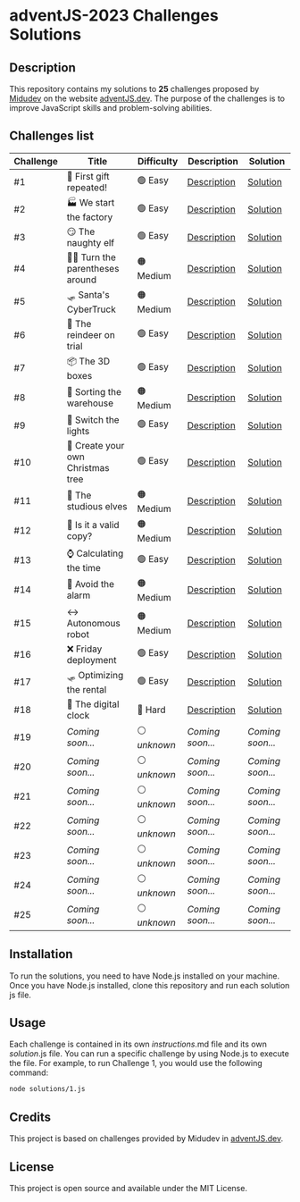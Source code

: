 # adventJS-2023 Challenges Solutions

## Description
This repository contains my solutions to **25** challenges proposed by [Midudev](https://twitter.com/midudev) on the website [adventJS.dev](https://adventjs.dev/). The purpose of the challenges is to improve JavaScript skills and problem-solving abilities.

## Challenges list

| Challenge | Title                             | Difficulty   | Description                      | Solution                    |
|-----------|-----------------------------------|--------------|----------------------------------|-----------------------------|
| #1        | 🎁 First gift repeated!           | 🟢 Easy       | [Description](challenges/1.md)   | [Solution](solutions/1.js)  |
| #2        | 🏭 We start the factory           | 🟢 Easy       | [Description](challenges/2.md)   | [Solution](solutions/2.js)  |
| #3        | 😏 The naughty elf                | 🟢 Easy       | [Description](challenges/3.md)   | [Solution](solutions/3.js)  |
| #4        | 😵‍💫 Turn the parentheses around    | 🟠 Medium     | [Description](challenges/4.md)   | [Solution](solutions/4.js)  |
| #5        | 🛷 Santa's CyberTruck             | 🟠 Medium     | [Description](challenges/5.md)   | [Solution](solutions/5.js)  |
| #6        | 🦌 The reindeer on trial          | 🟢 Easy       | [Description](challenges/6.md)   | [Solution](solutions/6.js)  |
| #7        | 📦 The 3D boxes                   | 🟢 Easy       | [Description](challenges/7.md)   | [Solution](solutions/7.js)  |
| #8        | 🏬 Sorting the warehouse          | 🟠 Medium     | [Description](challenges/8.md)   | [Solution](solutions/8.js)  |
| #9        | 🚦 Switch the lights              | 🟢 Easy       | [Description](challenges/9.md)   | [Solution](solutions/9.js)  |
| #10       | 🎄 Create your own Christmas tree | 🟢 Easy       | [Description](challenges/10.md)  | [Solution](solutions/10.js) |
| #11       | 📖 The studious elves             | 🟠 Medium     | [Description](challenges/11.md)  | [Solution](solutions/11.js) |
| #12       | 📸 Is it a valid copy?            | 🟠 Medium     | [Description](challenges/12.md)  | [Solution](solutions/12.js) |
| #13       | ⌚️ Calculating the time           | 🟢 Easy       | [Description](challenges/13.md)  | [Solution](solutions/13.js) |
| #14       | 🚨 Avoid the alarm                | 🟠 Medium     | [Description](challenges/14.md)  | [Solution](solutions/14.js) |
| #15       | ↔️ Autonomous robot                | 🟠 Medium     | [Description](challenges/15.md)  | [Solution](solutions/15.js) |
| #16       | ❌ Friday deployment              | 🟢 Easy       | [Description](challenges/16.md)  | [Solution](solutions/16.js) |
| #17       | 🛷 Optimizing the rental          | 🟢 Easy       | [Description](challenges/17.md)  | [Solution](solutions/17.js) |
| #18       | 🔢 The digital clock              | 🔴 Hard       | [Description](challenges/18.md)  | [Solution](solutions/18.js) |
| #19       | _Coming soon..._                  | ⚪️ _unknown_  | _Coming soon..._                 | _Coming soon..._            |
| #20       | _Coming soon..._                  | ⚪️ _unknown_  | _Coming soon..._                 | _Coming soon..._            |
| #21       | _Coming soon..._                  | ⚪️ _unknown_  | _Coming soon..._                 | _Coming soon..._            |
| #22       | _Coming soon..._                  | ⚪️ _unknown_  | _Coming soon..._                 | _Coming soon..._            |
| #23       | _Coming soon..._                  | ⚪️ _unknown_  | _Coming soon..._                 | _Coming soon..._            |
| #24       | _Coming soon..._                  | ⚪️ _unknown_  | _Coming soon..._                 | _Coming soon..._            |
| #25       | _Coming soon..._                  | ⚪️ _unknown_  | _Coming soon..._                 | _Coming soon..._            |

## Installation
To run the solutions, you need to have Node.js installed on your machine. Once you have Node.js installed, clone this repository and run each solution js file.

## Usage
Each challenge is contained in its own _instructions_.md file and its own _solution_.js file. You can run a specific challenge by using Node.js to execute the file. For example, to run Challenge 1, you would use the following command:

```bash
node solutions/1.js
```

## Credits
This project is based on challenges provided by Midudev in [adventJS.dev](https://adventjs.dev/).

## License
This project is open source and available under the MIT License.
